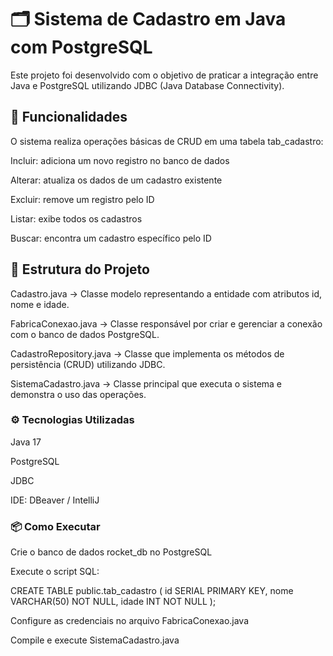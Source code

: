 # 🗂️ Sistema de Cadastro em Java com PostgreSQL

Este projeto foi desenvolvido com o objetivo de praticar a integração entre Java e PostgreSQL utilizando JDBC (Java Database Connectivity).

## 🚀 Funcionalidades

O sistema realiza operações básicas de CRUD em uma tabela tab_cadastro:

Incluir: adiciona um novo registro no banco de dados

Alterar: atualiza os dados de um cadastro existente

Excluir: remove um registro pelo ID

Listar: exibe todos os cadastros

Buscar: encontra um cadastro específico pelo ID

## 🧩 Estrutura do Projeto

Cadastro.java → Classe modelo representando a entidade com atributos id, nome e idade.

FabricaConexao.java → Classe responsável por criar e gerenciar a conexão com o banco de dados PostgreSQL.

CadastroRepository.java → Classe que implementa os métodos de persistência (CRUD) utilizando JDBC.

SistemaCadastro.java → Classe principal que executa o sistema e demonstra o uso das operações.

### ⚙️ Tecnologias Utilizadas

Java 17

PostgreSQL

JDBC

IDE: DBeaver / IntelliJ

### 📦 Como Executar

Crie o banco de dados rocket_db no PostgreSQL

Execute o script SQL:

CREATE TABLE public.tab_cadastro (
    id SERIAL PRIMARY KEY,
    nome VARCHAR(50) NOT NULL,
    idade INT NOT NULL
);


Configure as credenciais no arquivo FabricaConexao.java

Compile e execute SistemaCadastro.java

